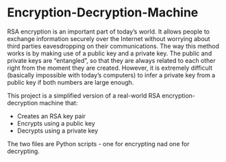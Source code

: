 # Encryption-Decryption-Machine

RSA encryption is an important part of today’s world. It allows people to exchange information securely over the Internet without worrying about third parties eavesdropping on their communications. The way this method works is by making use of a public key and a private key. The public and private keys are “entangled”, so that they are always related to each other right from the moment they are created. However, it is extremely difficult (basically impossible with today’s computers) to infer a private key from a public key if both numbers are large enough.

This project is a simplified version of a real-world RSA encryption-decryption machine that:
- Creates an RSA key pair
- Encrypts using a public key
- Decrypts using a private key

The two files are Python scripts - one for encrypting nad one for decrypting.
